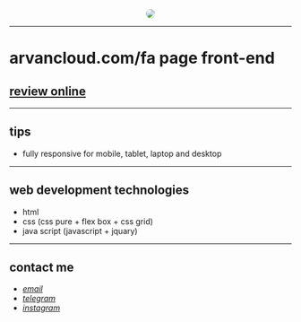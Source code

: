 
<div align="center">
  <img src="https://raw.githubusercontent.com/sys113/arvancloud/main/screenshot.png" style="border-radius:50%">
</div>

---

# arvancloud.com/fa page front-end
## [review online](https://arvancloud.netlify.app/)

---
## tips

* fully responsive for mobile, tablet, laptop and desktop
---
## web development technologies
* html 
* css (css pure + flex box + css grid)
* java script (javascript + jquary)
---
## contact me
* *[email](mailto:051.SYS113@gmail.com)*
* *[telegram](https://t.me/SYS113/)*
* *[instagram](https://instagram.com/sys113/)*
